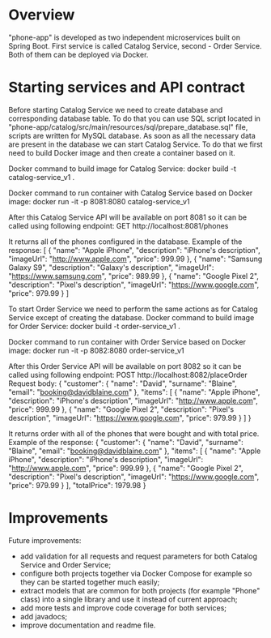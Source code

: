 # Overview
"phone-app" is developed as two independent microservices built on Spring Boot. First service is called Catalog Service, second - Order Service. Both of them can be deployed via Docker.

# Starting services and API contract
Before starting Catalog Service we need to create database and corresponding database table. To do that you can use SQL script located in "phone-app/catalog/src/main/resources/sql/prepare_database.sql" file, scripts are written for MySQL database. As soon as all the necessary data are present in the database we can start Catalog Service. To do that we first need to build Docker image and then create a container based on it.

Docker command to build image for Catalog Service:
docker build -t catalog-service_v1 .

Docker command to run container with Catalog Service based on Docker image:
docker run -it -p 8081:8080 catalog-service_v1

After this Catalog Service API will be available on port 8081 so it can be called using following endpoint:
GET http://localhost:8081/phones

It returns all of the phones configured in the database. Example of the response:
[
    {
        "name": "Apple iPhone",
        "description": "iPhone's description",
        "imageUrl": "http://www.apple.com",
        "price": 999.99
    },
    {
        "name": "Samsung Galaxy S9",
        "description": "Galaxy's description",
        "imageUrl": "https://www.samsung.com",
        "price": 989.99
    },
    {
        "name": "Google Pixel 2",
        "description": "Pixel's description",
        "imageUrl": "https://www.google.com",
        "price": 979.99
    }
]

To start Order Service we need to perform the same actions as for Catalog Service except of creating the database. Docker command to build image for Order Service:
docker build -t order-service_v1 .

Docker command to run container with Order Service based on Docker image:
docker run -it -p 8082:8080 order-service_v1

After this Order Service API will be available on port 8082 so it can be called using following endpoint:
POST http://localhost:8082/placeOrder
Request body:
{
    "customer": {
        "name": "David",
        "surname": "Blaine",
        "email": "booking@davidblaine.com"
    },
    "items": [
        {
            "name": "Apple iPhone",
            "description": "iPhone's description",
            "imageUrl": "http://www.apple.com",
            "price": 999.99
        },
        {
            "name": "Google Pixel 2",
            "description": "Pixel's description",
            "imageUrl": "https://www.google.com",
            "price": 979.99
        }
    ]
}

It returns order with all of the phones that were bought and with total price. Example of the response:
{
    "customer": {
        "name": "David",
        "surname": "Blaine",
        "email": "booking@davidblaine.com"
    },
    "items": [
        {
            "name": "Apple iPhone",
            "description": "iPhone's description",
            "imageUrl": "http://www.apple.com",
            "price": 999.99
        },
        {
            "name": "Google Pixel 2",
            "description": "Pixel's description",
            "imageUrl": "https://www.google.com",
            "price": 979.99
        }
    ],
    "totalPrice": 1979.98
}

# Improvements
Future improvements:
- add validation for all requests and request parameters for both Catalog Service and Order Service;
- configure both projects together via Docker Compose for example so they can be started together much easily;
- extract models that are common for both projects (for example "Phone" class) into a single library and use it instead of current approach;
- add more tests and improve code coverage for both services;
- add javadocs;
- improve documentation and readme file.